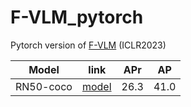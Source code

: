 # F-VLM_pytorch
Pytorch version of [F-VLM](http://arxiv.org/abs/2209.15639) (ICLR2023)

| Model | link | APr| AP|
|-------|-------|-------|----|
| RN50-coco  |  [model](https://pan.baidu.com/s/16YWBCCkYuhBt148rGp9MkA?pwd=dwi9)  | 26.3|41.0|
